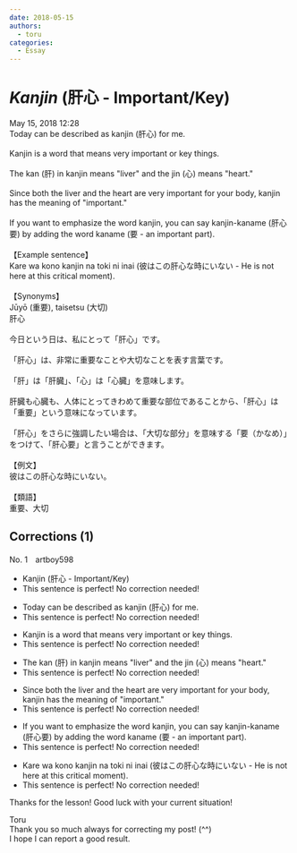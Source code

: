 ```yaml
---
date: 2018-05-15
authors:
  - toru
categories:
  - Essay
---
```


<h1 id="subject_show"><strong><em>Kanjin</strong></em> (肝心 - Important/Key)</h1>
<div class="date">May 15, 2018 12:28</div>
<div id="post"><div id="body_show_ori">
Today can be described as kanjin (肝心) for me.<br/><br/>Kanjin is a word that means very important or key things.<br/><br/>The kan (肝) in kanjin means "liver" and the jin (心) means "heart."<br/><br/>Since both the liver and the heart are very important for your body, kanjin has the meaning of "important."<br/><br/>If you want to emphasize the word kanjin, you can say kanjin-kaname (肝心要) by adding the word kaname (要 - an important part).<br/><br/>【Example sentence】<br/>Kare wa kono kanjin na toki ni inai (彼はこの肝心な時にいない - He is not here at this critical moment).<br/><br/>【Synonyms】<br/>Jūyō (重要), taisetsu (大切)
</div></div>

<!-- more -->

<div id="post_ja"><div id="body_show_mo">
肝心<br/><br/>今日という日は、私にとって「肝心」です。<br/><br/>「肝心」は、非常に重要なことや大切なことを表す言葉です。<br/><br/>「肝」は「肝臓」、「心」は「心臓」を意味します。<br/><br/>肝臓も心臓も、人体にとってきわめて重要な部位であることから、「肝心」は「重要」という意味になっています。<br/><br/>「肝心」をさらに強調したい場合は、「大切な部分」を意味する「要（かなめ）」をつけて、「肝心要」と言うことができます。<br/><br/>【例文】<br/>彼はこの肝心な時にいない。<br/><br/>【類語】<br/>重要、大切
</div></div>

## Corrections (1)
<div id="block"><div class="first_name"> No. 1　<span class="just_name">artboy598</span></div><div id="block2">
<ul class="correction_field">
<li class="incorrect">Kanjin (肝心 - Important/Key)</li>
<li class="corrected perfect">This sentence is perfect! No correction needed!</li>
</ul>
<ul class="correction_field">
<li class="incorrect">Today can be described as kanjin (肝心) for me.</li>
<li class="corrected perfect">This sentence is perfect! No correction needed!</li>
</ul>
<ul class="correction_field">
<li class="incorrect">Kanjin is a word that means very important or key things.</li>
<li class="corrected perfect">This sentence is perfect! No correction needed!</li>
</ul>
<ul class="correction_field">
<li class="incorrect">The kan (肝) in kanjin means "liver" and the jin (心) means "heart."</li>
<li class="corrected perfect">This sentence is perfect! No correction needed!</li>
</ul>
<ul class="correction_field">
<li class="incorrect">Since both the liver and the heart are very important for your body, kanjin has the meaning of "important."</li>
<li class="corrected perfect">This sentence is perfect! No correction needed!</li>
</ul>
<ul class="correction_field">
<li class="incorrect">If you want to emphasize the word kanjin, you can say kanjin-kaname (肝心要) by adding the word kaname (要 - an important part).</li>
<li class="corrected perfect">This sentence is perfect! No correction needed!</li>
</ul>
<ul class="correction_field">
<li class="incorrect">Kare wa kono kanjin na toki ni inai (彼はこの肝心な時にいない - He is not here at this critical moment).</li>
<li class="corrected perfect">This sentence is perfect! No correction needed!</li>
</ul>
<p class="comment_small">
 Thanks for the lesson!  Good luck with your current situation!
</p>

</div><div class="name"><span class="just_name">Toru</span><br>
Thank you so much always for correcting my post! (^^)<br/>I hope I can report a good result.
</div>
</div>
